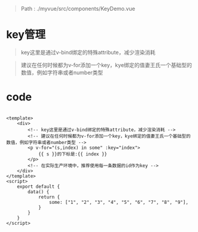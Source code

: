 > Path : ./myvue/src/components/KeyDemo.vue

# key管理

> key这里是通过v-bind绑定的特殊attribute，减少渲染消耗

> 建议在任何时候都为v-for添加一个key，kye绑定的值妻王氏一个基础型的数值，例如字符串或者number类型

# code

```vue

<template>
    <div>
        <!-- key这里是通过v-bind绑定的特殊attribute，减少渲染消耗 -->
        <!-- 建议在任何时候都为v-for添加一个key，kye绑定的值妻王氏一个基础型的数值，例如字符串或者number类型 -->
        <p v-for="(s,index) in some" :key="index">
            {{ s }}的下标是:{{ index }}
        </p>
        <!-- 在实际生产环境中，推荐使用每一条数据的id作为key -->
    </div>
</template>
<script>
    export default {
        data() {
            return {
                some: ["1", "2", "3", "4", "5", "6", "7", "8", "9"],
            }
        }
    }
</script>
```